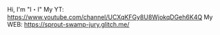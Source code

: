 Hi, I'm "I・I"
My YT: https://www.youtube.com/channel/UCXqKFGy8U8WjokqDGeh6K4Q
My WEB: https://sprout-swamp-jury.glitch.me/
